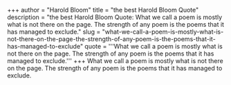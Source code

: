 +++
author = "Harold Bloom"
title = "the best Harold Bloom Quote"
description = "the best Harold Bloom Quote: What we call a poem is mostly what is not there on the page. The strength of any poem is the poems that it has managed to exclude."
slug = "what-we-call-a-poem-is-mostly-what-is-not-there-on-the-page-the-strength-of-any-poem-is-the-poems-that-it-has-managed-to-exclude"
quote = '''What we call a poem is mostly what is not there on the page. The strength of any poem is the poems that it has managed to exclude.'''
+++
What we call a poem is mostly what is not there on the page. The strength of any poem is the poems that it has managed to exclude.
